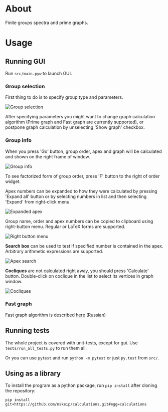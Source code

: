 About
=====

Finite groups spectra and prime graphs.

Usage
=====

Running GUI
-----------
Run `src/main.pyw` to launch GUI.

### Group selection
First thing to do is to specify group type and parameters.

![Group selection](https://raw.github.com/aikoven/calculations/master/doc/group_select.png)

After specifying parameters you might want to change graph calculation algorithm (Prime graph and Fast graph are currently supported), or postpone graph calculation by unselecting 'Show graph' checkbox.

### Group info
When you press 'Go' button, group order, apex and graph will be calculated and shown on the right frame of window.

![Group info](https://raw.github.com/aikoven/calculations/master/doc/group_info.png)

To see factorized form of group order, press 'F' button to the right of order widget.

Apex numbers can be expanded to how they were calculated by pressing 'Expand all' button or by selecting numbers in list and then selecting 'Expand' from right-click menu.

![Expanded apex](https://raw.github.com/aikoven/calculations/master/doc/apex_expanded.png)

Group name, order and apex numbers can be copied to clipboard using right-button menu. Regular or LaTeX forms are supported.

![Right button menu](https://raw.github.com/aikoven/calculations/master/doc/rb_menu.png)

**Search box** can be used to test if specified number is contained in the apex. Arbitrary arithmetic expressions are supported.

![Apex search](https://raw.github.com/aikoven/calculations/master/doc/apex_search.png)

**Cocliques** are not calculated right away, you should press 'Calculate' button. Double-click on coclique in the list to select its vertices in graph window.

![Cocliques](https://raw.github.com/aikoven/calculations/master/doc/cocliques.png)


### Fast graph
Fast graph algorithm is described [here](https://raw.github.com/aikoven/calculations/master/doc/fastgraph.pdf) (Russian)


Running tests
-------------
The whole project is covered with unit-tests, except for gui.
Use `tests/run_all_tests.py` to run them all.

Or you can use `pytest` and run `python -m pytest` or just `py.test` from `src/`.


Using as a library
------------------

To install the program as a python package, run `pip install` after
cloning the repository:
```shell
pip install git+https://github.com/nskeip/calculations.git#egg=calculations
```
